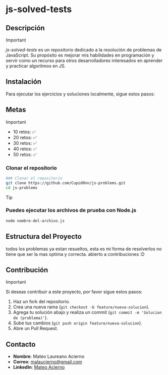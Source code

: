 # js-solved-tests

## Descripción

>[!IMPORTANT]
_js-solved-tests_ es un repositorio dedicado a la resolución de problemas de JavaScript. Su propósito es mejorar mis habilidades en programación y servir como un recurso para otros desarrolladores interesados en aprender y practicar algoritmos en JS.

## Instalación

Para ejecutar los ejercicios y soluciones localmente, sigue estos pasos:

## Metas 
>[!IMPORTANT]
- 10 retos: ✅
- 20 retos: ✅
- 30 retos: ✅
- 40 retos: ✅
- 50 retos: ✅

### Clonar el repositorio

```bash
### Clonar el repositorio
git clone https://github.com/Cupid0nn/js-problems.git
cd js-problems

```

>[!TIP]
### Puedes ejecutar los archivos de prueba con Node.js

```bash
node nombre-del-archivo.js
```

## Estructura del Proyecto

todos los problemas ya estan resueltos, esta es mi forma de resolverlos no tiene que ser la mas optima y correcta. abierto a contribuciones :D

## Contribución

>[!IMPORTANT]
Si deseas contribuir a este proyecto, por favor sigue estos pasos:

1. Haz un fork del repositorio.
2. Crea una nueva rama (`git checkout -b feature/nueva-solucion`).
3. Agrega tu solución abajo  y realiza un commit (`git commit -m 'Solucion de (problema)'`).
4. Sube tus cambios (`git push origin feature/nueva-solucion`).
5. Abre un Pull Request.

## Contacto

- **Nombre**: Mateo Laureano Acierno
- **Correo**: malaucierno@gmail.com
- **LinkedIn**: [Mateo Acierno](https://www.linkedin.com/in/mateo-acierno/)
